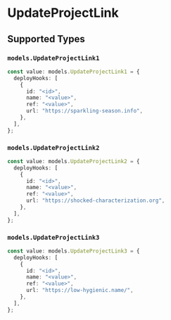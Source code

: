 # UpdateProjectLink


## Supported Types

### `models.UpdateProjectLink1`

```typescript
const value: models.UpdateProjectLink1 = {
  deployHooks: [
    {
      id: "<id>",
      name: "<value>",
      ref: "<value>",
      url: "https://sparkling-season.info",
    },
  ],
};
```

### `models.UpdateProjectLink2`

```typescript
const value: models.UpdateProjectLink2 = {
  deployHooks: [
    {
      id: "<id>",
      name: "<value>",
      ref: "<value>",
      url: "https://shocked-characterization.org",
    },
  ],
};
```

### `models.UpdateProjectLink3`

```typescript
const value: models.UpdateProjectLink3 = {
  deployHooks: [
    {
      id: "<id>",
      name: "<value>",
      ref: "<value>",
      url: "https://low-hygienic.name/",
    },
  ],
};
```

